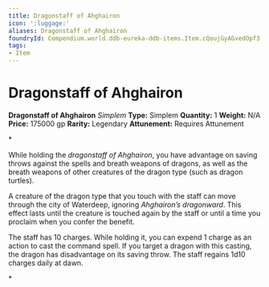 ```yaml
---
title: Dragonstaff of Ahghairon
icon: ':luggage:'
aliases: Dragonstaff of Ahghairon
foundryId: Compendium.world.ddb-eureka-ddb-items.Item.cQoujGyAGvedOpf3
tags:
- Item
---
```


# Dragonstaff of Ahghairon

**Dragonstaff of Ahghairon**
_Simplem_
**Type:** Simplem
**Quantity:** 1
**Weight:** N/A
**Price:** 175000 gp
**Rarity:** Legendary
**Attunement:** Requires Attunement

*<p>While holding the *dragonstaff of Ahghairon*, you have advantage on saving throws against the spells and breath weapons of dragons, as well as the breath weapons of other creatures of the dragon type (such as dragon turtles).

A creature of the dragon type that you touch with the staff can move through the city of Waterdeep, ignoring *Ahghairon’s dragonward*. This effect lasts until the creature is touched again by the staff or until a time you proclaim when you confer the benefit.

The staff has 10 charges. While holding it, you can expend 1 charge as an action to cast the command spell. If you target a dragon with this casting, the dragon has disadvantage on its saving throw. The staff regains 1d10 charges daily at dawn.</p>*